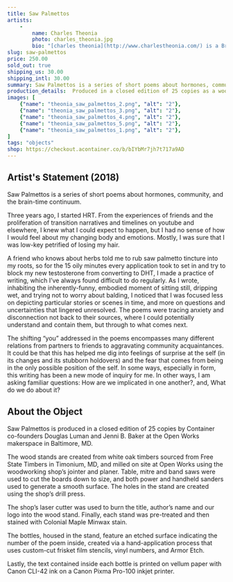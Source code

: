 ```yaml
---
title: Saw Palmettos
artists:
    -
        name: Charles Theonia
        photo: charles_theonia.jpg
        bio: "[charles theonia](http://www.charlestheonia.com/) is a Brooklyn poet, enthusiast, and transsexual without direction. They are the author of _Gay Heaven Is a Dance Floor but I Can't Relax_ (Archway Editions), chapbooks including _If a Piece Falls off the Poem, Keep It_ (Belladonna*), and other writings on zits, piss, and disco."
slug: saw-palmettos
price: 250.00
sold_out: true
shipping_us: 30.00
shipping_intl: 30.00
summary: Saw Palmettos is a series of short poems about hormones, community, and the brain-time continuum.
production_details:  Produced in a closed edition of 25 copies as a wooden display stand holding 30 tincture bottles.
images: [
    {"name": "theonia_saw_palmettos_2.png", "alt": "2"},
    {"name": "theonia_saw_palmettos_3.png", "alt": "2"},
    {"name": "theonia_saw_palmettos_4.png", "alt": "2"},
    {"name": "theonia_saw_palmettos_5.png", "alt": "2"},
    {"name": "theonia_saw_palmettos_1.png", "alt": "2"},
]
tags: "objects"
shop: https://checkout.acontainer.co/b/bIYbMr7jh7t717a9AD
---
```


## Artist's Statement (2018)

Saw Palmettos is a series of short poems about hormones, community, and the brain-time continuum.

Three years ago, I started HRT. From the experiences of friends and the proliferation of transition narratives and timelines on youtube and elsewhere, I knew what I could expect to happen, but I had no sense of how I would feel about my changing body and emotions. Mostly, I was sure that I was low-key petrified of losing my hair.

A friend who knows about herbs told me to rub saw palmetto tincture into my roots, so for the 15 oily minutes every application took to set in and try to block my new testosterone from converting to DHT, I made a practice of writing, which I’ve always found difficult to do regularly. As I wrote, inhabiting the inherently-funny, embodied moment of sitting still, dripping wet, and trying not to worry about balding, I noticed that I was focused less on depicting particular stories or scenes in time, and more on questions and uncertainties that lingered unresolved. The poems were tracing anxiety and disconnection not back to their sources, where I could potentially understand and contain them, but through to what comes next.

The shifting “you” addressed in the poems encompasses many different relations from partners to friends to aggravating community acquaintances. It could be that this has helped me dig into feelings of surprise at the self (in its changes and its stubborn holdovers) and the fear that comes from being in the only possible position of the self. In some ways, especially in form, this writing has been a new mode of inquiry for me. In other ways, I am asking familiar questions: How are we implicated in one another?, and, What do we do about it?

## About the Object

Saw Palmettos is produced in a closed edition of 25 copies by Container co-founders Douglas Luman and Jenni B. Baker at the Open Works makerspace in Baltimore, MD.

The wood stands are created from white oak timbers sourced from Free State Timbers in Timonium, MD, and milled on site at Open Works using the woodworking shop’s jointer and planer. Table, mitre and band saws were used to cut the boards down to size, and both power and handheld sanders used to generate a smooth surface. The holes in the stand are created using the shop’s drill press.

The shop’s laser cutter was used to burn the title, author’s name and our logo into the wood stand. Finally, each stand was pre-treated and then stained with Colonial Maple Minwax stain.

The bottles, housed in the stand, feature an etched surface indicating the number of the poem inside, created via a hand-application process that uses custom-cut frisket film stencils, vinyl numbers, and Armor Etch.

Lastly, the text contained inside each bottle is printed on vellum paper with Canon CLI-42 ink on a Canon Pixma Pro-100 inkjet printer.
